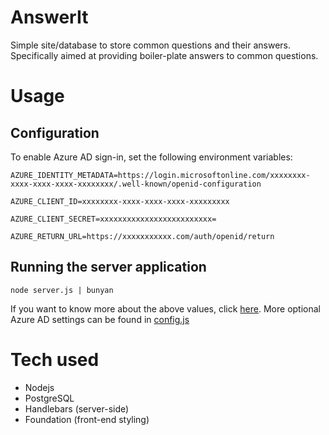 # AnswerIt

Simple site/database to store common questions and their answers.  Specifically aimed at providing boiler-plate answers to common questions.

# Usage

## Configuration

To enable Azure AD sign-in, set the following environment variables:

`AZURE_IDENTITY_METADATA=https://login.microsoftonline.com/xxxxxxxx-xxxx-xxxx-xxxx-xxxxxxxx/.well-known/openid-configuration`

`AZURE_CLIENT_ID=xxxxxxxx-xxxx-xxxx-xxxx-xxxxxxxxx`

`AZURE_CLIENT_SECRET=xxxxxxxxxxxxxxxxxxxxxxxxx=`

`AZURE_RETURN_URL=https://xxxxxxxxxxx.com/auth/openid/return`

## Running the server application

`node server.js | bunyan`

If you want to know more about the above values, click [here](https://azure.microsoft.com/en-us/documentation/articles/active-directory-b2c-reference-oidc/#get-a-token).
More optional Azure AD settings can be found in [config.js](utils/config.js)

# Tech used
 
 * Nodejs
 * PostgreSQL
 * Handlebars (server-side)
 * Foundation (front-end styling)
